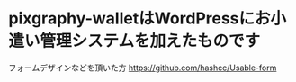 # pixgraphy-walletはWordPressにお小遣い管理システムを加えたものです
フォームデザインなどを頂いた方
https://github.com/hashcc/Usable-form
